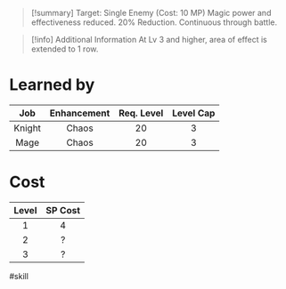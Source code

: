 >[!summary]
>Target: Single Enemy (Cost: 10 MP)
>Magic power and effectiveness reduced.
>20% Reduction.
>Continuous through battle.

>[!info] Additional Information
>At Lv 3 and higher, area of effect is extended to 1 row.
# Learned by
|  Job   | Enhancement | Req. Level | Level Cap |
|:------:|:-----------:|:----------:|:---------:|
| Knight |    Chaos    |     20     |     3     |
|  Mage  |    Chaos    |     20     |     3     | 
# Cost
| Level | SP Cost |
|:-----:|:-------:|
| 1     | 4       |
| 2     | ?       |
| 3     | ?       |

#skill 
